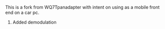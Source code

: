 This is a fork from WQ7Tpanadapter with intent on using as a mobile front end on a car pc.
  1. Added demodulation
